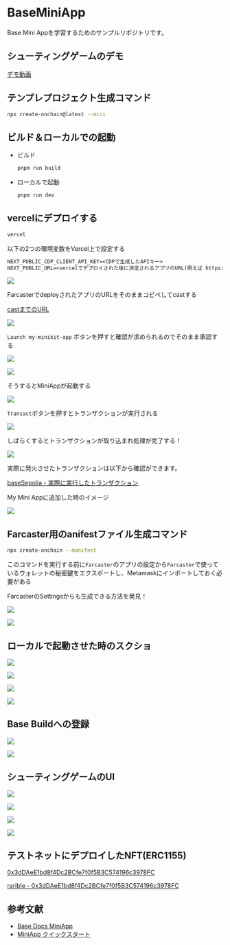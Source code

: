 # BaseMiniApp
Base Mini Appを学習するためのサンプルリポジトリです。

## シューティングゲームのデモ

[デモ動画](https://x.com/haruki_web3/status/1962851527074472211)

## テンプレプロジェクト生成コマンド

```bash
npx create-onchain@latest --mini
```

## ビルド＆ローカルでの起動

- ビルド

  ```bash
  pnpm run build
  ```

- ローカルで起動

  ```bash
  pnpm run dev
  ```

## vercelにデプロイする

```bash
vercel
```

以下の2つの環境変数をVercel上で設定する

```txt
NEXT_PUBLIC_CDP_CLIENT_API_KEY=<CDPで生成したAPIキー>
NEXT_PUBLIC_URL=<vercelでデプロイされた後に決定されるアプリのURL(例えば https://my-minikit-app-delta.vercel.app/ などになる)>
```

![](./docs/7.png)

FarcasterでdeployされたアプリのURLをそのままコピペしてcastする

[castまでのURL](https://farcaster.xyz/mashharuki/0x534f6740)

![](./docs/8.png)

`Launch my-minikit-app` ボタンを押すと確認が求められるのでそのまま承認する

![](./docs/9.png)

![](./docs/10.png)

そうするとMiniAppが起動する

![](./docs/11.png)

`Transact`ボタンを押すとトランザクションが実行される

![](./docs/12.png)

しばらくするとトランザクションが取り込まれ処理が完了する！

![](./docs/13.png)

実際に発火させたトランザクションは以下から確認ができます。

[baseSepolia - 実際に実行したトランザクション](https://sepolia.basescan.org/tx/0x01dea3754d68940b28af20c2c11fb7edba185a6096df2b2dcac28b69ac1eda38)

My Mini Appに追加した時のイメージ

![](./docs/18.png)

## Farcaster用のanifestファイル生成コマンド

```bash
npx create-onchain --manifest
```

このコマンドを実行する前に`Farcaster`のアプリの設定から`Farcaster`で使っているウォレットの秘密鍵をエクスポートし、Metamaskにインポートしておく必要がある

FarcasterのSettingsからも生成できる方法を発見！

![](./docs/14.png)

![](./docs/15.png)

## ローカルで起動させた時のスクショ

![](./docs/0.png)

![](./docs/1.png)

![](./docs/2.png)

![](./docs/3.png)

## Base Buildへの登録

![](./docs/17.png)

![](./docs/16.png)

## シューティングゲームのUI

![](./docs/19.png)

![](./docs/20.png)

![](./docs/21.png)

![](./docs/22.png)

## テストネットにデプロイしたNFT(ERC1155)

[0x3dDAeE1bd8f4Dc2BCfe7f0f5B3C574196c3978FC](https://sepolia.basescan.org/address/0x3dDAeE1bd8f4Dc2BCfe7f0f5B3C574196c3978FC)

[rarible - 0x3dDAeE1bd8f4Dc2BCfe7f0f5B3C574196c3978FC](https://testnet.rarible.com/collection/base/0x3dDAeE1bd8f4Dc2BCfe7f0f5B3C574196c3978FC/items)

## 参考文献
- [Base Docs MiniApp](https://www.base.org/build/mini-apps)
- [MiniApp クイックスタート](https://docs.base.org/mini-apps/quickstart/new-apps/install)
